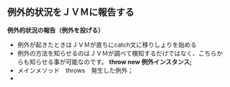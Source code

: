 ## 例外的状況をＪＶＭに報告する
**例外的状況の報告（例外を投げる）**
- 例外が起きたときはＪＶＭが直ちにcatch文に移りしょりを始める
- 例外の方法を知らせるのはＪＶＭが調べて検知するだけではなく、こちらからも知らせる事が可能なのです。
 **throw new 例外インスタンス;**
- メインメソッド　throws　発生した例外；
- 
